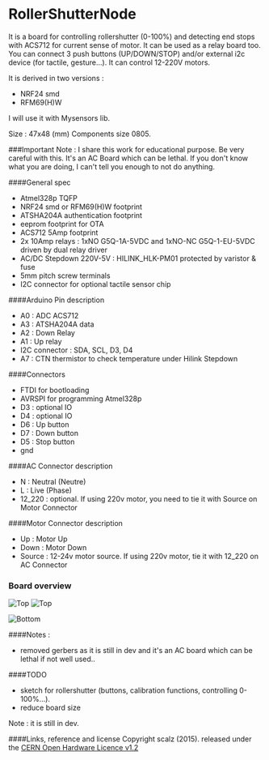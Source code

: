 # RollerShutterNode


It is a board for controlling rollershutter (0-100%) and detecting end stops with ACS712 for current sense of motor. It can be used as a relay board too.
You can connect 3 push buttons (UP/DOWN/STOP) and/or external i2c device (for tactile, gesture...). 
It can control 12-220V motors.

It is derived in two versions : 
- NRF24 smd
- RFM69(H)W

I will use it with Mysensors lib.

Size : 47x48 (mm)
Components size 0805.

###Important Note : I share this work for educational purpose. Be very careful with this. It's an AC Board which can be lethal. If you don't know what you are doing, I can't tell you enough to not do anything. 

####General spec
- Atmel328p TQFP
- NRF24 smd or RFM69(H)W footprint
- ATSHA204A authentication footprint
- eeprom footprint for OTA
- ACS712 5Amp footprint
- 2x 10Amp relays : 1xNO G5Q-1A-5VDC and 1xNO-NC G5Q-1-EU-5VDC driven by dual relay driver
- AC/DC Stepdown 220V-5V : HILINK_HLK-PM01 protected by varistor & fuse
- 5mm pitch screw terminals
- I2C connector for optional tactile sensor chip

####Arduino Pin description
- A0 : ADC ACS712
- A3 : ATSHA204A data
- A2 : Down Relay
- A1 : Up relay
- I2C connector : SDA, SCL, D3, D4
- A7 : CTN thermistor to check temperature under Hilink Stepdown

####Connectors 
- FTDI for bootloading
- AVRSPI for programming Atmel328p
- D3 : optional IO
- D4 : optional IO
- D6 : Up button
- D7 : Down button
- D5 : Stop button
- gnd

####AC Connector description
- N : Neutral (Neutre)
- L : Live (Phase)
- 12_220 : optional. If using 220v motor, you need to tie it with Source on Motor Connector


####Motor Connector description
- Up : Motor Up 
- Down : Motor Down
- Source : 12-24v motor source. If using 220v motor, tie it with 12_220 on AC Connector

### Board overview  
<img src="https://raw.githubusercontent.com/scalz/MySensors-HW/development/RollerShutterNode/img/top_overview1.png" alt="Top">    

<img src="https://raw.githubusercontent.com/scalz/MySensors-HW/development/RollerShutterNode/img/top_pcb.png" alt="Top">

<img src="https://raw.githubusercontent.com/scalz/MySensors-HW/development/RollerShutterNode/img/bottom_pcb.png" alt="Bottom">&nbsp; 


####Notes : 
- removed gerbers as it is still in dev and it's an AC board which can be lethal if not well used..

####TODO 
- sketch for rollershutter (buttons, calibration functions, controlling 0-100%...). 
- reduce board size

Note : it is still in dev. 


####Links, reference and license 
Copyright scalz (2015). released under the [CERN Open Hardware Licence v1.2](http://ohwr.org/cernohl)



